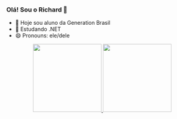 ### Olá! Sou o Richard 👋

- 🔭 Hoje sou aluno da Generation Brasil
- 🌱 Estudando .NET 
- 😄 Pronouns: ele/dele

<div align="center">
  <a href="https://github.com/richardsantox">
  <img height="180em" src="https://github-readme-stats.vercel.app/api?username=richardsantox&show_icons=true&theme=ocean_dark&include_all_commits=true&count_private=true"/>
  <img height="180em" src="https://github-readme-stats.vercel.app/api/top-langs/?username=richardsantox&layout=compact&langs_count=7&theme=ocean_dark"/>
</div>


